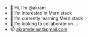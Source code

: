 - 👋 Hi, I’m @akram
- 👀 I’m interested in  Mern stack
- 🌱 I’m currently learning Mern stack
- 💞️ I’m looking to collaborate on ...
- 📫 akramdelast@gmail.com

<!---
akram2923/akram2923 is a ✨ special ✨ repository because its `README.md` (this file) appears on your GitHub profile.
You can click the Preview link to take a look at your changes.
--->
